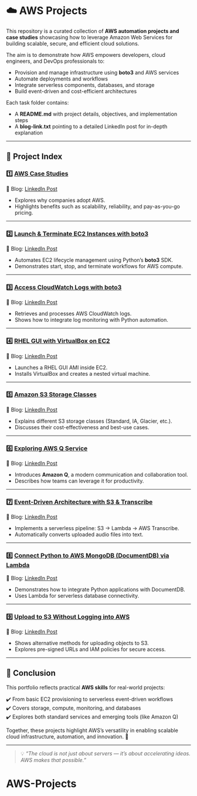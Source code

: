 # ☁️ AWS Projects

This repository is a curated collection of **AWS automation projects and case studies** showcasing how to leverage Amazon Web Services for building scalable, secure, and efficient cloud solutions.  

The aim is to demonstrate how AWS empowers developers, cloud engineers, and DevOps professionals to:  
- Provision and manage infrastructure using **boto3** and AWS services  
- Automate deployments and workflows  
- Integrate serverless components, databases, and storage  
- Build event-driven and cost-efficient architectures  

Each task folder contains:  
- A **README.md** with project details, objectives, and implementation steps  
- A **blog-link.txt** pointing to a detailed LinkedIn post for in-depth explanation  

---

## 📂 Project Index

### 1️⃣ [AWS Case Studies](./task-1-aws-case-studies/README.md)  
📖 Blog: [LinkedIn Post](https://www.linkedin.com/posts/aman-kant-mahto_aws-cloud-computing-task-1-write-a-blog-activity-7091128922246983680-dkid)  
- Explores why companies adopt AWS.  
- Highlights benefits such as scalability, reliability, and pay-as-you-go pricing.  

---

### 2️⃣ [Launch & Terminate EC2 Instances with boto3](./task-2-boto3-launch-terminate-ec2/README.md)  
📖 Blog: [LinkedIn Post](https://www.linkedin.com/posts/aman-kant-mahto_launching-and-terminating-ec2-instances-using-activity-7249729671381041155-7dwq)  
- Automates EC2 lifecycle management using Python’s **boto3** SDK.  
- Demonstrates start, stop, and terminate workflows for AWS compute.  

---

### 3️⃣ [Access CloudWatch Logs with boto3](./task-3-boto3-cloudwatch-logs/README.md)  
📖 Blog: [LinkedIn Post](https://www.linkedin.com/posts/aman-kant-mahto_accessing-logs-from-cloudwatch-using-boto3-activity-7251063973230350336-YooZ)  
- Retrieves and processes AWS CloudWatch logs.  
- Shows how to integrate log monitoring with Python automation.  

---

### 4️⃣ [RHEL GUI with VirtualBox on EC2](./task-4-rhel-gui-virtualbox/README.md)  
📖 Blog: [LinkedIn Post](https://www.linkedin.com/posts/aman-kant-mahto_setting-up-rhel-gui-with-virtualbox-on-an-activity-7257462517260558336-04-n)  
- Launches a RHEL GUI AMI inside EC2.  
- Installs VirtualBox and creates a nested virtual machine.  

---

### 5️⃣ [Amazon S3 Storage Classes](./task-5-s3-storage-classes/README.md)  
📖 Blog: [LinkedIn Post](https://www.linkedin.com/posts/aman-kant-mahto_amazon-s3-storage-classes-activity-7251109407327961088-mTxF)  
- Explains different S3 storage classes (Standard, IA, Glacier, etc.).  
- Discusses their cost-effectiveness and best-use cases.  

---

### 6️⃣ [Exploring AWS Q Service](./task-6-aws-q-service/README.md)  
📖 Blog: [LinkedIn Post](https://www.linkedin.com/posts/aman-kant-mahto_exploring-amazon-q-a-next-generation-communication-activity-7251260403303800832-9mBY)  
- Introduces **Amazon Q**, a modern communication and collaboration tool.  
- Describes how teams can leverage it for productivity.  

---

### 7️⃣ [Event-Driven Architecture with S3 & Transcribe](./task-7-event-driven-s3-transcribe/README.md)  
📖 Blog: [LinkedIn Post](https://www.linkedin.com/posts/aman-kant-mahto_automating-audio-transcription-with-aws-services-activity-7257473849640841216-x-YV)  
- Implements a serverless pipeline: S3 → Lambda → AWS Transcribe.  
- Automatically converts uploaded audio files into text.  

---

### 8️⃣ [Connect Python to AWS MongoDB (DocumentDB) via Lambda](./task-8-lambda-mongodb-connection/README.md)  
📖 Blog: [LinkedIn Post](https://www.linkedin.com/posts/aman-kant-mahto_connect-python-to-mongodb-service-of-aws-activity-7253291661902921728-4UpO)  
- Demonstrates how to integrate Python applications with DocumentDB.  
- Uses Lambda for serverless database connectivity.  

---

### 9️⃣ [Upload to S3 Without Logging into AWS](./task-9-upload-s3-without-login/README.md)  
📖 Blog: [LinkedIn Post](https://www.linkedin.com/posts/aman-kant-mahto_uploading-objects-to-amazon-s3-bucket-without-activity-7253298414266765313-saus)  
- Shows alternative methods for uploading objects to S3.  
- Explores pre-signed URLs and IAM policies for secure access.  

---

## 🎯 Conclusion

This portfolio reflects practical **AWS skills** for real-world projects:  

✔️ From basic EC2 provisioning to serverless event-driven workflows  
✔️ Covers storage, compute, monitoring, and databases  
✔️ Explores both standard services and emerging tools (like Amazon Q)  

Together, these projects highlight AWS’s versatility in enabling scalable cloud infrastructure, automation, and innovation. 🚀  

---

> 💡 *“The cloud is not just about servers — it’s about accelerating ideas. AWS makes that possible.”*
# AWS-Projects
